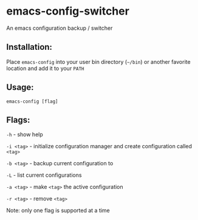 emacs-config-switcher
=====================

An emacs configuration backup / switcher

Installation:
-------------

Place `emacs-config` into your user bin directory (`~/bin`) or another favorite location and add it to your `PATH`


Usage:
------

  `emacs-config [flag]`

Flags:
------

`-h`       - show help

`-i <tag>` - initialize configuration manager and create configuration called `<tag>`

`-b <tag>` - backup current configuration to <tag>

`-L`       - list current configurations

`-a <tag>` - make `<tag>` the active configuration

`-r <tag>` - remove `<tag>`

Note: only one flag is supported at a time

